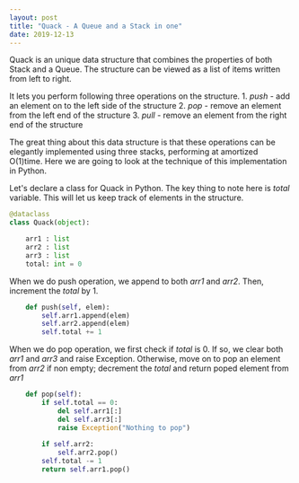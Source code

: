 ```yaml
---
layout: post
title: "Quack - A Queue and a Stack in one"
date: 2019-12-13
---
```


Quack is an unique data structure that combines the properties of both Stack and a Queue. The structure can be viewed as a list of items written from left to right. 

It lets you perform following three operations on the structure.
        1. *push* - add an element on to the left side of the structure
        2. *pop*  - remove an element from the left end of the structure
        3. *pull* - remove an element from the right end of the structure

The great thing about this data structure is that these operations can be elegantly implemented using three stacks, performing at amortized O(1)time. Here we are going to look at the technique of this implementation in Python.

Let's declare a class for Quack in Python. The key thing to note here is *total* variable. This will let us keep track of elements in the structure. 

```python
@dataclass
class Quack(object):

    arr1 : list
    arr2 : list
    arr3 : list
    total: int = 0
```

When we do push operation, we append to both *arr1* and *arr2*. Then, increment the *total* by 1.

```python
    def push(self, elem):
        self.arr1.append(elem)
        self.arr2.append(elem)
        self.total += 1
```

When we do pop operation, we first check if *total* is 0. If so, we clear both *arr1* and *arr3* and raise Exception.
Otherwise, move on to pop an element from *arr2* if non empty; decrement the *total* and return poped element from *arr1*

```python
    def pop(self):
        if self.total == 0:
            del self.arr1[:]
            del self.arr3[:]
            raise Exception("Nothing to pop")
        
        if self.arr2:
            self.arr2.pop()
        self.total -= 1
        return self.arr1.pop()
```
